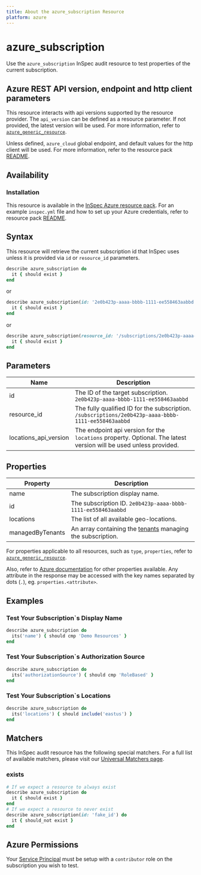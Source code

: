 ```yaml
---
title: About the azure_subscription Resource
platform: azure
---
```


# azure_subscription

Use the `azure_subscription` InSpec audit resource to test properties of the current subscription.

## Azure REST API version, endpoint and http client parameters

This resource interacts with api versions supported by the resource provider.
The `api_version` can be defined as a resource parameter.
If not provided, the latest version will be used.
For more information, refer to [`azure_generic_resource`](azure_generic_resource.md).

Unless defined, `azure_cloud` global endpoint, and default values for the http client will be used.
For more information, refer to the resource pack [README](../../README.md). 

## Availability

### Installation

This resource is available in the [InSpec Azure resource pack](https://github.com/inspec/inspec-azure). 
For an example `inspec.yml` file and how to set up your Azure credentials, refer to resource pack [README](../../README.md#Service-Principal).

## Syntax

This resource will retrieve the current subscription id that InSpec uses unless it is provided via `id` or `resource_id` parameters.
```ruby
describe azure_subscription do
  it { should exist }
end
```
or
```ruby
describe azure_subscription(id: '2e0b423p-aaaa-bbbb-1111-ee558463aabbd') do
  it { should exist }
end
```
or
```ruby
describe azure_subscription(resource_id: '/subscriptions/2e0b423p-aaaa-bbbb-1111-ee558463aabbd') do
  it { should exist }
end
```
## Parameters

| Name                                  | Description |
|---------------------------------------|-------------|
| id                                    | The ID of the target subscription. `2e0b423p-aaaa-bbbb-1111-ee558463aabbd` |
| resource_id                           | The fully qualified ID for the subscription. `/subscriptions/2e0b423p-aaaa-bbbb-1111-ee558463aabbd` |
| locations_api_version                 | The endpoint api version for the `locations` property. Optional. The latest version will be used unless provided. |

## Properties

| Property                  | Description |
|---------------------------|-------------|
| name                      | The subscription display name. |
| id                        | The subscription ID. `2e0b423p-aaaa-bbbb-1111-ee558463aabbd` |
| locations                 | The list of all available geo-locations. |
| managedByTenants          | An array containing the [tenants](https://docs.microsoft.com/en-us/rest/api/resources/subscriptions/get#managedbytenant) managing the subscription. |

For properties applicable to all resources, such as `type`, `properties`, refer to [`azure_generic_resource`](azure_generic_resource.md#properties).

Also, refer to [Azure documentation](https://docs.microsoft.com/en-us/rest/api/resources/subscriptions/get#subscription) for other properties available. 
Any attribute in the response may be accessed with the key names separated by dots (`.`), eg. `properties.<attribute>`.

## Examples

### Test Your Subscription`s Display Name
```ruby
describe azure_subscription do
  its('name') { should cmp 'Demo Resources' }
end
```
### Test Your Subscription`s Authorization Source
```ruby
describe azure_subscription do
  its('authorizationSource') { should cmp 'RoleBased' }
end
```
### Test Your Subscription`s Locations
```ruby
describe azure_subscription do
  its('locations') { should include('eastus') }
end
```    
## Matchers

This InSpec audit resource has the following special matchers. For a full list of available matchers, please visit our [Universal Matchers page](https://www.inspec.io/docs/reference/matchers/).

### exists
```ruby
# If we expect a resource to always exist
describe azure_subscription do
  it { should exist }
end
# If we expect a resource to never exist
describe azure_subscription(id: 'fake_id') do
  it { should_not exist }
end
```
## Azure Permissions

Your [Service Principal](https://docs.microsoft.com/en-us/azure/azure-resource-manager/resource-group-create-service-principal-portal) must be setup with a `contributor` role on the subscription you wish to test.
